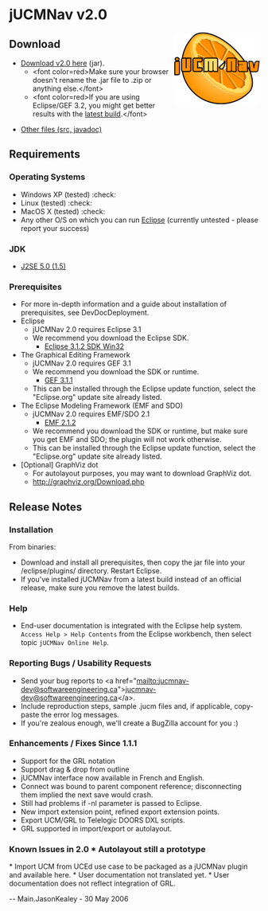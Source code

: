 # jUCMNav v2.0 
<img align="right" src="img/LogoFinal.gif">

## Download

  - [Download v2.0
    here](http://jucmnav.softwareengineering.ca/ccbuilds/artifacts/seg.jUCMNav/2.0.1/seg.jUCMNav_2.0.1.jar)
    (jar).
      - \<font color=red\>Make sure your browser doesn't rename the .jar
        file to .zip or anything else.\</font\>
      - \<font color=red\>If you are using Eclipse/GEF 3.2, you might
        get better results with the [latest
        build](http://jucmnav.softwareengineering.ca/~ccbuilds/artifacts/seg.jUCMNav/latest/).\</font\>

<!-- end list -->

  - [Other files (src,
    javadoc)](http://jucmnav.softwareengineering.ca/ccbuilds/artifacts/seg.jUCMNav/2.0.1/)

## Requirements

### Operating Systems

  - Windows XP (tested) :check:
  - Linux (tested) :check:
  - MacOS X (tested) :check:
  - Any other O/S on which you can run [Eclipse](http://www.eclipse.org)
    (currently untested - please report your success)

### JDK

  - [J2SE 5.0 (1.5)](http://java.sun.com/j2se/1.5.0/index.jsp)

### Prerequisites

  - For more in-depth information and a guide about installation of
    prerequisites, see DevDocDeployment.
  - Eclipse
      - jUCMNav 2.0 requires Eclipse 3.1
      - We recommend you download the Eclipse SDK.
          - [Eclipse 3.1.2 SDK
            Win32](http://www.eclipse.org/downloads/download.php?file=/eclipse/downloads/drops/R-3.1.2-200601181600/eclipse-SDK-3.1.2-win32.zip)
  - The Graphical Editing Framework
      - jUCMNav 2.0 requires GEF 3.1
      - We recommend you download the SDK or runtime.
          - [GEF 3.1.1](http://www.eclipse.org/downloads/download.php?file=/tools/gef/downloads/drops/R-3.1.1-200509301327/GEF-ALL-3.1.1.zip)
      - This can be installed through the Eclipse update function,
        select the "Eclipse.org" update site already listed.
  - The Eclipse Modeling Framework (EMF and SDO)
      - jUCMNav 2.0 requires EMF/SDO 2.1
          - [EMF 2.1.2](http://www.eclipse.org/downloads/download.php?file=/tools/emf/downloads/drops/2.1.2/R200601191349/emf-sdo-xsd-SDK-2.1.2.zip)
      - We recommend you download the SDK or runtime, but make sure you
        get EMF and SDO; the plugin will not work otherwise.
      - This can be installed through the Eclipse update function,
        select the "Eclipse.org" update site already listed.
  - \[Optional\] GraphViz dot
      - For autolayout purposes, you may want to download GraphViz dot.
      - <http://graphviz.org/Download.php>

## Release Notes

### Installation

From binaries:  

  - Download and install all prerequisites, then copy the jar file into
    your /eclipse/plugins/ directory. Restart Eclipse.
  - If you've installed jUCMNav from a latest build instead of an
    official release, make sure you remove the latest builds.

### Help

  - End-user documentation is integrated with the Eclipse help system.
    `Access Help > Help Contents` from the Eclipse workbench, then
    select topic `jUCMNav Online Help`.

### Reporting Bugs / Usability Requests

  - Send your bug reports to \<a
    href="[mailto:jucmnav-dev@softwareengineering.ca](mailto:jucmnav-dev@softwareengineering.ca)"\><jucmnav-dev@softwareengineering.ca>\</a\>.
  - Include reproduction steps, sample .jucm files and, if applicable,
    copy-paste the error log messages.
  - If you're zealous enough, we'll create a BugZilla account for you :)

### Enhancements / Fixes Since 1.1.1

  - Support for the GRL notation <span class="twiki-macro N"></span>
  - Support drag & drop from outline <span class="twiki-macro N"></span>
  - jUCMNav interface now available in French and English.
  - Connect was bound to parent component reference; disconnecting them
    implied the next save would crash.
  - Still had problems if -nl parameter is passed to Eclipse.
  - New import extension point, refined export extension points.
  - Export UCM/GRL to Telelogic DOORS DXL scripts.
  - GRL supported in import/export or autolayout.

### Known Issues in 2.0 \* Autolayout still a prototype

\* Import UCM from UCEd use case to be packaged as a jUCMNav plugin and
available here. \* User documentation not translated yet. \* User
documentation does not reflect integration of GRL.

\-- Main.JasonKealey - 30 May 2006
